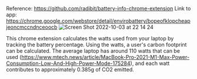 Reference: https://github.com/radibit/battery-info-chrome-extension
Link to app: https://chrome.google.com/webstore/detail/envirobattery/bopeofklopcheapjeoncmccndnceoocb
![Screen Shot 2022-10-03 at 22 14 24](https://user-images.githubusercontent.com/71115970/193733065-b719ad02-cf91-4977-a40a-fc8b1b5ccd75.png)


This chrome extension calculates the watts used from your laptop by tracking the battery percentage. Using the watts, a user's carbon footprint can be calculated. The average laptop has around 110 watts that can be used (https://www.mtech.news/article/MacBook-Pro-2021-M1-Max-Power-Consumption-Low-And-High-Power-Mode-175284), and each watt contributes to approximately 0.385g of CO2 emitted. 
